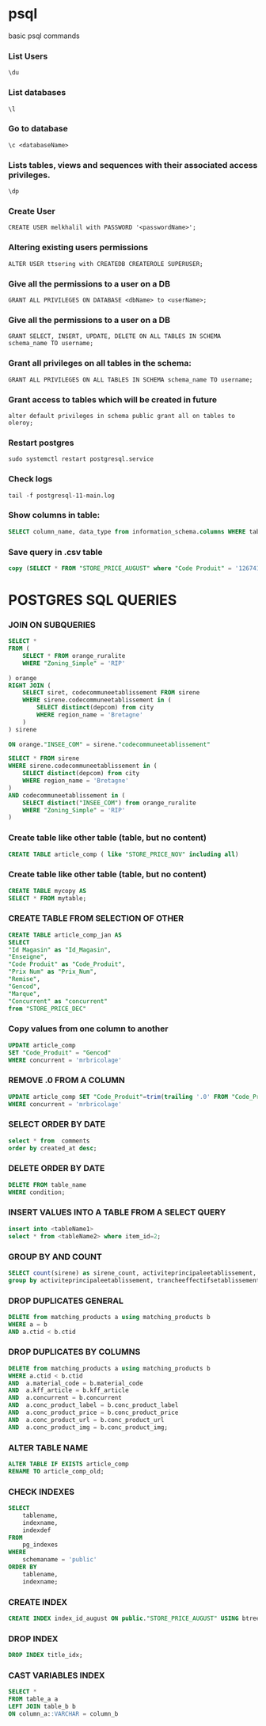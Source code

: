# psql
basic psql commands

### List Users
```\du```

### List databases
```\l```

### Go to database
```\c <databaseName>```

### Lists tables, views and sequences with their associated access privileges.
```\dp```

### Create User
```CREATE USER melkhalil with PASSWORD '<passwordName>';```

### Altering existing users permissions
```ALTER USER ttsering with CREATEDB CREATEROLE SUPERUSER;```

### Give all the permissions to a user on a DB
```GRANT ALL PRIVILEGES ON DATABASE <dbName> to <userName>;```

### Give all the permissions to a user on a DB
```GRANT SELECT, INSERT, UPDATE, DELETE ON ALL TABLES IN SCHEMA schema_name TO username;```


### Grant all privileges on all tables in the schema:
```GRANT ALL PRIVILEGES ON ALL TABLES IN SCHEMA schema_name TO username;```

### Grant access to tables which will be created in future
```
alter default privileges in schema public grant all on tables to oleroy;
```

### Restart postgres
```
sudo systemctl restart postgresql.service
```

### Check logs
```
tail -f postgresql-11-main.log
```

### Show columns in table:
```sql
SELECT column_name, data_type from information_schema.columns WHERE table_name = 'table_name'
```

### Save query in .csv table
```sql
copy (SELECT * FROM "STORE_PRICE_AUGUST" where "Code Produit" = '1267413') To '/home/mzabalza/test.csv' CSV DELIMITER ',' HEADER
```

# POSTGRES SQL QUERIES

### JOIN ON SUBQUERIES
```sql
SELECT *
FROM (
	SELECT * FROM orange_ruralite
	WHERE "Zoning_Simple" = 'RIP'
	
) orange
RIGHT JOIN (
	SELECT siret, codecommuneetablissement FROM sirene
	WHERE sirene.codecommuneetablissement in (
		SELECT distinct(depcom) from city
		WHERE region_name = 'Bretagne'
	)
) sirene
	
ON orange."INSEE_COM" = sirene."codecommuneetablissement"
```
```sql
SELECT * FROM sirene
WHERE sirene.codecommuneetablissement in (
	SELECT distinct(depcom) from city
	WHERE region_name = 'Bretagne'
)
AND codecommuneetablissement in (
	SELECT distinct("INSEE_COM") from orange_ruralite
	WHERE "Zoning_Simple" = 'RIP'
)
```

### Create table like other table (table, but no content)
```sql
CREATE TABLE article_comp ( like "STORE_PRICE_NOV" including all)
```


### Create table like other table (table, but no content)
```sql
CREATE TABLE mycopy AS
SELECT * FROM mytable;
```
### CREATE TABLE FROM SELECTION OF OTHER
```sql
CREATE TABLE article_comp_jan AS
SELECT 
"Id Magasin" as "Id_Magasin",
"Enseigne",
"Code Produit" as "Code_Produit",
"Prix Num" as "Prix_Num",
"Remise",
"Gencod",
"Marque",
"Concurrent" as "concurrent"
from "STORE_PRICE_DEC"
```

### Copy values from one column to another
```sql
UPDATE article_comp
SET "Code_Produit" = "Gencod"
WHERE concurrent = 'mrbricolage'
```

### REMOVE .0 FROM A COLUMN
```sql
UPDATE article_comp SET "Code_Produit"=trim(trailing '.0' FROM "Code_Produit"::text)
WHERE concurrent = 'mrbricolage'
```

### SELECT ORDER BY DATE
```sql
select * from  comments
order by created_at desc;
```

### DELETE ORDER BY DATE
```sql
DELETE FROM table_name
WHERE condition;
```

### INSERT VALUES INTO A TABLE FROM A SELECT QUERY
```sql
insert into <tableName1>
select * from <tableName2> where item_id=2;
```

### GROUP BY AND COUNT
```sql
SELECT count(sirene) as sirene_count, activiteprincipaleetablissement, trancheeffectifsetablissement  FROM sirene
group by activiteprincipaleetablissement, trancheeffectifsetablissement
```


### DROP DUPLICATES GENERAL
```sql
DELETE from matching_products a using matching_products b
WHERE a = b 
AND a.ctid < b.ctid
```

### DROP DUPLICATES BY COLUMNS
```sql
DELETE from matching_products a using matching_products b
WHERE a.ctid < b.ctid
AND  a.material_code = b.material_code
AND  a.kff_article = b.kff_article
AND  a.concurrent = b.concurrent
AND  a.conc_product_label = b.conc_product_label
AND  a.conc_product_price = b.conc_product_price
AND  a.conc_product_url = b.conc_product_url
AND  a.conc_product_img = b.conc_product_img;
```
### ALTER TABLE NAME
```sql
ALTER TABLE IF EXISTS article_comp
RENAME TO article_comp_old;
```

### CHECK INDEXES
```sql
SELECT
    tablename,
    indexname,
    indexdef
FROM
    pg_indexes
WHERE
    schemaname = 'public'
ORDER BY
    tablename,
    indexname;
```

### CREATE INDEX
```sql
CREATE INDEX index_id_august ON public."STORE_PRICE_AUGUST" USING btree ("Id Magasin", "Code Produit");
```

### DROP INDEX
```sql
DROP INDEX title_idx;
```

### CAST VARIABLES INDEX
```sql
SELECT *
FROM table_a a
LEFT JOIN table_b b
ON column_a::VARCHAR = column_b 
```
